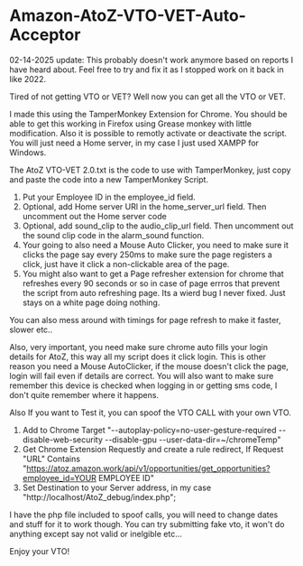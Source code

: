 # Amazon-AtoZ-VTO-VET-Auto-Acceptor
02-14-2025 update: This probably doesn't work anymore based on reports I have heard about. Feel free to try and fix it as I stopped work on it back in like 2022.

Tired of not getting VTO or VET? Well now you can get all the VTO or VET. 

I made this using the TamperMonkey Extension for Chrome. You should be able to get this working in Firefox using Grease monkey with little modification. 
Also it is possible to remotly activate or deactivate the script. You will just need a Home server, in my case I just used XAMPP for Windows.

The AtoZ VTO-VET 2.0.txt is the code to use with TamperMonkey, just copy and paste the code into a new TamperMonkey Script.

1. Put your Employee ID in the employee_id field.
2. Optional, add Home server URl in the home_server_url field. Then uncomment out the Home server code
3. Optional, add sound_clip to the audio_clip_url field. Then uncomment out the sound clip code in the alarm_sound function.
4. Your going to also need a Mouse Auto Clicker, you need to make sure it clicks the page say every 250ms to make sure the page registers a click,  just have it click a non-clickable area of the page.
5. You might also want to get a Page refresher extension for chrome that refreshes every 90 seconds or so in case of page errros that prevent the script from auto refreshing page. Its a wierd bug I never fixed. Just stays on a white page doing nothing.

You can also mess around with timings for page refresh to make it faster, slower etc..

Also, very important, you need make sure chrome auto fills your login details for AtoZ, this way all my script does it click login. This is other reason you need a Mouse AutoClicker, if the mouse doesn't click the page, login will fail even if details are correct. You will also want to make sure remember this device is checked when logging in or getting sms code, I don't quite remember where it happens.


Also If you want to Test it, you can spoof the VTO CALL with your own VTO. 
1. Add to Chrome Target "--autoplay-policy=no-user-gesture-required --disable-web-security --disable-gpu --user-data-dir=~/chromeTemp"
2. Get Chrome Extension Requestly and create a rule redirect, If Request "URL" Contains "https://atoz.amazon.work/api/v1/opportunities/get_opportunities?employee_id=YOUR EMPLOYEE ID"
3. Set Destination to your Server address, in my case "http://localhost/AtoZ_debug/index.php";

I have the php file included to spoof calls, you will need to change dates and stuff for it to work though. You can try submitting fake vto, it won't do anything except say not valid or inelgible etc...

Enjoy your VTO!


